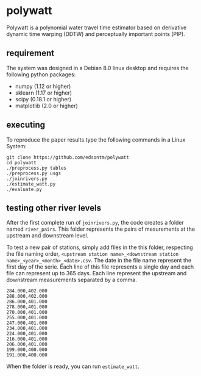 # polywatt

Polywatt is a polynomial water travel time estimator based on derivative dynamic time warping (DDTW) and perceptually important points (PIP).

## requirement

The system was designed in a Debian 8.0 linux desktop and requires the following python packages:
- numpy (1.12 or higher)
- sklearn (1.17 or higher)
- scipy (0.18.1 or higher)
- matplotlib (2.0 or higher)


## executing

To reproduce the paper results type the following commands in a Linux System:

```
git clone https://github.com/edsontm/polywatt
cd polywatt
./preprocess.py tables
./preprocess.py usgs
./joinrivers.py
./estimate_watt.py
./evaluate.py

```


## testing other river levels

After the first complete run of `joinrivers.py`, the code creates a folder named `river_pairs`. This folder represents the pairs of mesurements at the upstream and downstream level. 

To test a new pair of stations, simply add files in the this folder, respecting the file naming order, `<upstream station name>_<downstream station name>_<year>_<month>_<date>.csv`. The date in the file name represent the first day of the serie. Each line of this file represents a single day and each file can represent up to 365 days. Each line represent the upstream and downstream measurements separated by a comma. 

```
284.000,402.000
288.000,402.000
286.000,401.000
278.000,401.000
270.000,401.000
255.000,401.000
247.000,401.000
234.000,401.000
224.000,401.000
216.000,401.000
206.000,401.000
199.000,400.000
191.000,400.000
```

When the folder is ready, you can run `estimate_watt`.
